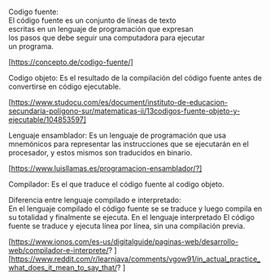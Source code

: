 Codigo fuente:  
El código fuente es un conjunto de líneas de texto   
escritas en un lenguaje de programación que expresan  
los pasos que debe seguir una computadora para ejecutar   
un programa.   

[https://concepto.de/codigo-fuente/]  
  
Codigo objeto:
Es el resultado de la compilación del código   fuente antes de convertirse en código ejecutable.    
  
  [https://www.studocu.com/es/document/instituto-de-educacion-secundaria-poligono-sur/matematicas-ii/13codigos-fuente-objeto-y-ejecutable/104853597]  
    
  Lenguaje ensamblador:
  Es un lenguaje de programación que usa mnemónicos para representar las instrucciones que se ejecutarán en el procesador, y estos mismos son traducidos en binario.

  [https://www.luisllamas.es/programacion-ensamblador/?]    
    
Compilador: 
Es el que traduce el código fuente al codigo objeto.  
  
Diferencia entre lenguaje compilado e interpretado:   
En el lenguaje compilado el código fuente se se traduce y luego compila en su totalidad y finalmente se ejecuta.
En el lenguaje interpretado El código fuente se traduce y ejecuta línea por línea, sin una compilación previa.   

[https://www.ionos.com/es-us/digitalguide/paginas-web/desarrollo-web/compilador-e-interprete/? ]  
[https://www.reddit.com/r/learnjava/comments/vgow91/in_actual_practice_what_does_it_mean_to_say_that/? ]



